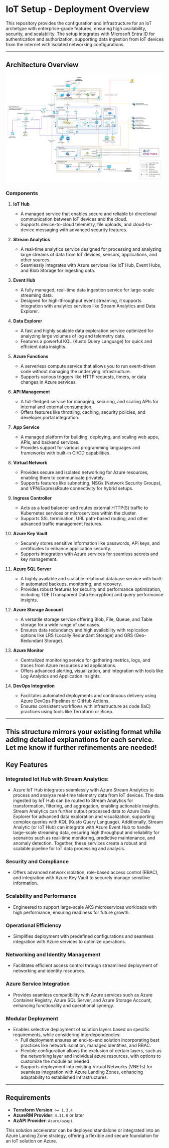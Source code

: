 # IoT Setup - Deployment Overview

This repository provides the configuration and infrastructure for an IoT archetype with enterprise-grade features, ensuring high availability, security, and scalability. The setup integrates with Microsoft Entra ID for authentication and authorization, supporting data ingestion from IoT devices from the internet with isolated networking configurations.

---

## **Architecture Overview**

![Architecture Overview](./images/iot.png "This is an image")

### **Components**

1. **IoT Hub**  
   - A managed service that enables secure and reliable bi-directional communication between IoT devices and the cloud.  
   - Supports device-to-cloud telemetry, file uploads, and cloud-to-device messaging with advanced security features.  

2. **Stream Analytics**  
   - A real-time analytics service designed for processing and analyzing large streams of data from IoT devices, sensors, applications, and other sources.  
   - Seamlessly integrates with Azure services like IoT Hub, Event Hubs, and Blob Storage for ingesting data.  

3. **Event Hub**  
   - A fully managed, real-time data ingestion service for large-scale streaming data.  
   - Designed for high-throughput event streaming, it supports integration with analytics services like Stream Analytics and Data Explorer.  

4. **Data Explorer**  
   - A fast and highly scalable data exploration service optimized for analyzing large volumes of log and telemetry data.  
   - Features a powerful KQL (Kusto Query Language) for quick and efficient data insights.  

5. **Azure Functions**  
   - A serverless compute service that allows you to run event-driven code without managing the underlying infrastructure.  
   - Supports various triggers like HTTP requests, timers, or data changes in Azure services.  

6. **API Management**  
   - A full-fledged service for managing, securing, and scaling APIs for internal and external consumption.  
   - Offers features like throttling, caching, security policies, and developer portal integration.  

7. **App Service**  
   - A managed platform for building, deploying, and scaling web apps, APIs, and backend services.  
   - Provides support for various programming languages and frameworks with built-in CI/CD capabilities.  

8. **Virtual Network**  
   - Provides secure and isolated networking for Azure resources, enabling them to communicate privately.  
   - Supports features like subnetting, NSGs (Network Security Groups), and VPN/ExpressRoute connectivity for hybrid setups.  

9. **Ingress Controller**  
   - Acts as a load balancer and routes external HTTP(S) traffic to Kubernetes services or microservices within the cluster.  
   - Supports SSL termination, URL path-based routing, and other advanced traffic management features.  

10. **Azure Key Vault**  
    - Securely stores sensitive information like passwords, API keys, and certificates to enhance application security.  
    - Supports integration with Azure services for seamless secrets and key management.  

11. **Azure SQL Server**  
    - A highly available and scalable relational database service with built-in automated backups, monitoring, and recovery.  
    - Provides robust features for security and performance optimization, including TDE (Transparent Data Encryption) and query performance insights.  

12. **Azure Storage Account**  
    - A versatile storage service offering Blob, File, Queue, and Table storage for a wide range of use cases.  
    - Ensures data redundancy and high availability with replication options like LRS (Locally Redundant Storage) and GRS (Geo-Redundant Storage).  
13. **Azure Monitor**  
    - Centralized monitoring service for gathering metrics, logs, and traces from Azure resources and applications.  
    - Offers advanced alerting, visualization, and integration with tools like Log Analytics and Application Insights.  

14. **DevOps Integration**  
    - Facilitates automated deployments and continuous delivery using Azure DevOps Pipelines or GitHub Actions.  
    - Ensures consistent workflows with infrastructure as code (IaC) practices using tools like Terraform or Bicep.  

--- 

This structure mirrors your existing format while adding detailed explanations for each service. Let me know if further refinements are needed!
---

## Key Features
### Integrated Iot Hub with Stream Analytics: 
- Azure IoT Hub integrates seamlessly with Azure Stream Analytics to process and analyze real-time telemetry data from IoT devices. The data ingested by IoT Hub can be routed to Stream Analytics for transformation, filtering, and aggregation, enabling actionable insights. Stream Analytics can further output processed data to Azure Data Explorer for advanced data exploration and visualization, supporting complex queries with KQL (Kusto Query Language). Additionally, Stream Analytic (or IoT Hub) can integrate with Azure Event Hub to handle large-scale streaming data, ensuring high throughput and reliability for scenarios such as real-time monitoring, predictive maintenance, and anomaly detection. Together, these services create a robust and scalable pipeline for IoT data processing and analysis.

### **Security and Compliance**
- Offers advanced network isolation, role-based access control (RBAC), and integration with Azure Key Vault to securely manage sensitive information.

### **Scalability and Performance**
- Engineered to support large-scale AKS microservices workloads with high performance, ensuring readiness for future growth.

### **Operational Efficiency**
- Simplifies deployment with predefined configurations and seamless integration with Azure services to optimize operations.

### **Networking and Identity Management**
- Facilitates efficient access control through streamlined deployment of networking and identity resources.

### **Azure Service Integration**
- Provides seamless compatibility with Azure services such as Azure Container Registry, Azure SQL Server, and Azure Storage Account, enhancing functionality and operational synergy.

### **Modular Deployment**
- Enables selective deployment of solution layers based on specific requirements, while considering interdependencies:
  - Full deployment ensures an end-to-end solution incorporating best practices like network isolation, managed identities, and RBAC.
  - Flexible configuration allows the exclusion of certain layers, such as the networking layer and individual azure resources, with options to customize the module as needed.
  - Supports deployment into existing Virtual Networks (VNETs) for seamless integration with Azure Landing Zones, enhancing adaptability to established infrastructures.

---

## **Requirements**

- **Terraform Version**: `>= 1.3.4`
- **AzureRM Provider**: `4.11.0` or later
- **AzAPI Provider**: `Azure/azapi`

This solution accelerator can be deployed standalone or integrated into an Azure Landing Zone strategy, offering a flexible and secure foundation for an IoT solution on Azure.


